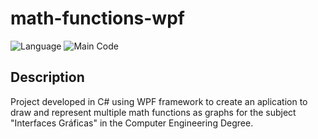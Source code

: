 # math-functions-wpf

![Language](https://img.shields.io/badge/language-spanish-red)
![Main Code](https://img.shields.io/badge/code-c%23-blue)

## Description
Project developed in C# using WPF framework to create an aplication to draw and represent multiple math functions as graphs for the subject "Interfaces Gráficas" in the Computer Engineering Degree.
